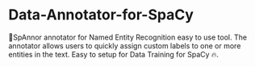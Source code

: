 # Data-Annotator-for-SpaCy
🚀SpAnnor annotator for Named Entity Recognition easy to use tool. The annotator allows users to quickly assign custom labels to one or more entities in the text. Easy to setup for Data Training for SpaCy 🔥.
